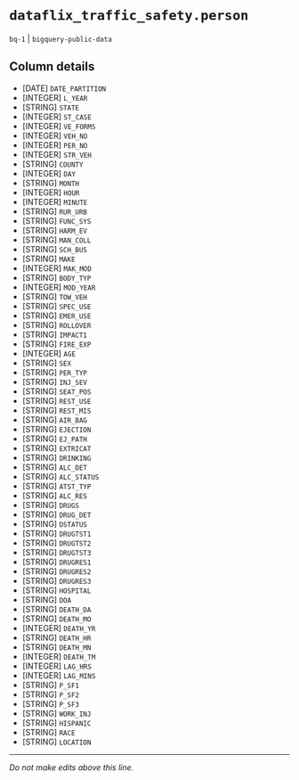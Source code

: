 # `dataflix_traffic_safety.person`
`bq-1` | `bigquery-public-data`

## Column details
* [DATE]      `DATE_PARTITION`
* [INTEGER]   `L_YEAR`
* [STRING]    `STATE`
* [INTEGER]   `ST_CASE`
* [INTEGER]   `VE_FORMS`
* [INTEGER]   `VEH_NO`
* [INTEGER]   `PER_NO`
* [INTEGER]   `STR_VEH`
* [STRING]    `COUNTY`
* [INTEGER]   `DAY`
* [STRING]    `MONTH`
* [INTEGER]   `HOUR`
* [INTEGER]   `MINUTE`
* [STRING]    `RUR_URB`
* [STRING]    `FUNC_SYS`
* [STRING]    `HARM_EV`
* [STRING]    `MAN_COLL`
* [STRING]    `SCH_BUS`
* [STRING]    `MAKE`
* [INTEGER]   `MAK_MOD`
* [STRING]    `BODY_TYP`
* [INTEGER]   `MOD_YEAR`
* [STRING]    `TOW_VEH`
* [STRING]    `SPEC_USE`
* [STRING]    `EMER_USE`
* [STRING]    `ROLLOVER`
* [STRING]    `IMPACT1`
* [STRING]    `FIRE_EXP`
* [INTEGER]   `AGE`
* [STRING]    `SEX`
* [STRING]    `PER_TYP`
* [STRING]    `INJ_SEV`
* [STRING]    `SEAT_POS`
* [STRING]    `REST_USE`
* [STRING]    `REST_MIS`
* [STRING]    `AIR_BAG`
* [STRING]    `EJECTION`
* [STRING]    `EJ_PATH`
* [STRING]    `EXTRICAT`
* [STRING]    `DRINKING`
* [STRING]    `ALC_DET`
* [STRING]    `ALC_STATUS`
* [STRING]    `ATST_TYP`
* [STRING]    `ALC_RES`
* [STRING]    `DRUGS`
* [STRING]    `DRUG_DET`
* [STRING]    `DSTATUS`
* [STRING]    `DRUGTST1`
* [STRING]    `DRUGTST2`
* [STRING]    `DRUGTST3`
* [STRING]    `DRUGRES1`
* [STRING]    `DRUGRES2`
* [STRING]    `DRUGRES3`
* [STRING]    `HOSPITAL`
* [STRING]    `DOA`
* [STRING]    `DEATH_DA`
* [STRING]    `DEATH_MO`
* [INTEGER]   `DEATH_YR`
* [STRING]    `DEATH_HR`
* [STRING]    `DEATH_MN`
* [INTEGER]   `DEATH_TM`
* [INTEGER]   `LAG_HRS`
* [INTEGER]   `LAG_MINS`
* [STRING]    `P_SF1`
* [STRING]    `P_SF2`
* [STRING]    `P_SF3`
* [STRING]    `WORK_INJ`
* [STRING]    `HISPANIC`
* [STRING]    `RACE`
* [STRING]    `LOCATION`

-------------------------------------------------------------------------------
*Do not make edits above this line.*
